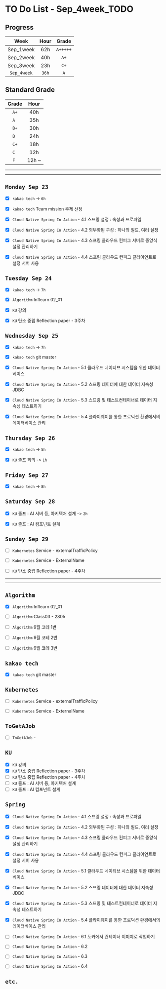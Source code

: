 # TO Do List - Sep_4week_TODO

## Progress
| Week | Hour | Grade |
|:---:|:---:|:---:|
|Sep_1week|62h|`A+++++`|
|Sep_2week|40h|`A+`|
|Sep_3week|23h|`C+`|
|`Sep_4week`|`36h`|`A`|

## Standard Grade
| Grade | Hour |
|:---:|:---:|
|`A+`|40h|
|`A `|35h|
|`B+`|30h|
|`B `|24h|
|`C+`|18h|
|`C `|12h|
|`F `|12h ~|


---
---

## `Monday Sep 23`
- [x] `kakao tech` -> `6h`
- [x] `kakao tech` Team mission 주제 선정
- [x] `Cloud Native Spring In Action` - 4.1 스프링 설정 : 속성과 프로파일
- [x] `Cloud Native Spring In Action` - 4.2 외부화된 구성 : 하나의 빌드, 여러 설정
- [x] `Cloud Native Spring In Action` - 4.3 스프링 클라우드 컨피그 서버로 중앙식 설정 관리하기
- [x] `Cloud Native Spring In Action` - 4.4 스프링 클라우드 컨피그 클라이언트로 설정 서버 사용


## `Tuesday Sep 24`
- [x] `kakao tech` -> `7h`
- [x] `Algorithm` Inflearn 02_01
- [x] `KU` 강의
- [x] `KU` 탄소 중립 Reflection paper - 3주차


## `Wednesday Sep 25` 
- [x] `kakao tech` -> `7h`
- [x] `kakao tech` git master
- [x] `Cloud Native Spring In Action` - 5.1 클라우드 네이티브 시스템을 위한 데이터베이스
- [x] `Cloud Native Spring In Action` - 5.2 스프링 데이터에 대한 데이터 지속성 JDBC
- [x] `Cloud Native Spring In Action` - 5.3 스프링 및 테스트컨테이너로 데이터 지속성 테스트하기
- [x] `Cloud Native Spring In Action` - 5.4 플라이웨이를 통한 프로덕션 환경에서의 데이터베이스 관리


## `Thursday Sep 26`
- [x] `kakao tech` -> `5h`
- [x] `KU` 졸프 회의 -> `1h`


## `Friday Sep 27` 
- [x] `kakao tech` -> `8h`


## `Saturday Sep 28` 
- [x] `KU` 졸프 : AI 서버 등, 아키텍처 설계 -> `2h`
- [x] `KU` 졸프 : AI 컴포넌트 설계


## `Sunday Sep 29` 
- [ ] `Kubernetes` Service - externalTrafficPolicy
- [ ] `Kubernetes` Service - ExternalName
- [ ] `KU` 탄소 중립 Reflection paper - 4주차



---
---
## `Algorithm`
- [x] `Algorithm` Inflearn 02_01
- [ ] `Algorithm` Class03 - 2805
- [ ] `Algorithm` 9월 코테 1번
- [ ] `Algorithm` 9월 코테 2번
- [ ] `Algorithm` 9월 코테 3번


## `kakao tech`
- [x] `kakao tech` git master


## `Kubernetes`
- [ ] `Kubernetes` Service - externalTrafficPolicy
- [ ] `Kubernetes` Service - ExternalName


## `ToGetAJob`
- [ ] `ToGetAJob` -


## `KU`
- [x] `KU` 강의
- [x] `KU` 탄소 중립 Reflection paper - 3주차
- [ ] `KU` 탄소 중립 Reflection paper - 4주차
- [ ] `KU` 졸프 : AI 서버 등, 아키텍처 설계
- [ ] `KU` 졸프 : AI 컴포넌트 설계

## `Spring`
- [x] `Cloud Native Spring In Action` - 4.1 스프링 설정 : 속성과 프로파일
- [x] `Cloud Native Spring In Action` - 4.2 외부화된 구성 : 하나의 빌드, 여러 설정
- [x] `Cloud Native Spring In Action` - 4.3 스프링 클라우드 컨피그 서버로 중앙식 설정 관리하기
- [x] `Cloud Native Spring In Action` - 4.4 스프링 클라우드 컨피그 클라이언트로 설정 서버 사용
- [x] `Cloud Native Spring In Action` - 5.1 클라우드 네이티브 시스템을 위한 데이터베이스
- [x] `Cloud Native Spring In Action` - 5.2 스프링 데이터에 대한 데이터 지속성 JDBC
- [x] `Cloud Native Spring In Action` - 5.3 스프링 및 테스트컨테이너로 데이터 지속성 테스트하기
- [x] `Cloud Native Spring In Action` - 5.4 플라이웨이를 통한 프로덕션 환경에서의 데이터베이스 관리
- [ ] `Cloud Native Spring In Action` - 6.1 도커에서 컨테이너 이미지로 작업하기
- [ ] `Cloud Native Spring In Action` - 6.2
- [ ] `Cloud Native Spring In Action` - 6.3
- [ ] `Cloud Native Spring In Action` - 6.4



## `etc.`



<br><br>

<!-- > `개인공부` : `6h 30m` -> `25h 36m` -> `22h 19m` -> -->

<br><br>

<!-- 
## `Java`
## `OPIc`
## `토익` 
-->





